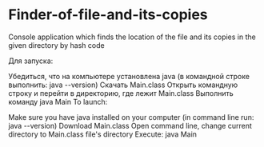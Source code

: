 # Finder-of-file-and-its-copies
Console application which finds the location of the file and its copies in the given directory by hash code

Для запуска:

Убедиться, что на компьютере установлена java (в командной строке выполнить: java --version)
Скачать Main.class
Открыть командную строку и перейти в директорию, где лежит Main.class
Выполнить команду java Main
To launch:

Make sure you have java installed on your computer (in command line run: java --version)
Download Main.class
Open command line, change current directory to Main.class file's directory
Execute: java Main
